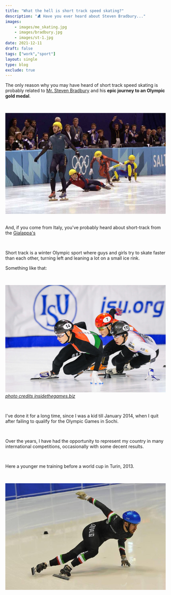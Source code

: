 ```yaml
---
title: "What the hell is short track speed skating?"
description: "⛸️ Have you ever heard about Steven Bradbury..."
images:
    - images/me_skating.jpg
    - images/bradbury.jpg
    - images/st-1.jpg
date: 2021-12-11
draft: false
tags: ["work","sport"]
layout: single
type: blog
exclude: true
---
```


The only reason why you may have heard of short track speed skating is probably related to [Mr. Steven Bradbury](https://en.wikipedia.org/wiki/Steven_Bradbury) and his **epic journey to an Olympic gold medal**. 

&nbsp;


![Steven Bradbury](images/bradbury.jpg)
&nbsp;

And, if you come from Italy, you've probably heard about short-track from the [Gialappa's](https://www.youtube.com/watch?v=pBxp_Nx2vfc)

&nbsp;


Short track is a winter Olympic sport where guys and girls try to skate faster than each other, turning left and leaning a lot on a small ice rink. 
&nbsp;

Something like that:

&nbsp;


![Short Track](images/st-1.jpg)
[*photo credits insidethegames.biz*](https://www.insidethegames.biz/)

&nbsp;


I've done it for a long time, since I was a kid till January 2014, when I quit after failing to qualify for the Olympic Games in Sochi.

&nbsp;

Over the years, I have had the opportunity to represent my country in many international competitions, occasionally with some decent results.

&nbsp;

Here a younger me training before a world cup in Turin, 2013.

&nbsp;

![Me skating](images/me_skating.jpg)

&nbsp;